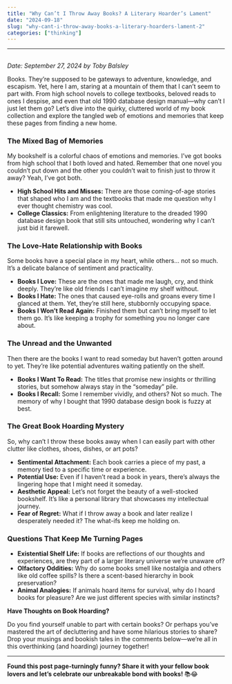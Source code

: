 ```yaml
---
title: "Why Can’t I Throw Away Books? A Literary Hoarder’s Lament"
date: "2024-09-18"
slug: "why-cant-i-throw-away-books-a-literary-hoarders-lament-2"
categories: ["thinking"]
---
```


<!-- wp:separator -->
<hr class="wp-block-separator has-alpha-channel-opacity"/>
<!-- /wp:separator -->

<!-- wp:heading -->
<h2 class="wp-block-heading"></h2>
<!-- /wp:heading -->

<!-- wp:paragraph -->
<p><em>Date: September 27, 2024 by Toby Balsley</em></p>
<!-- /wp:paragraph -->

<!-- wp:paragraph -->
<p>Books. They’re supposed to be gateways to adventure, knowledge, and escapism. Yet, here I am, staring at a mountain of them that I can’t seem to part with. From high school novels to college textbooks, beloved reads to ones I despise, and even that old 1990 database design manual—why can’t I just let them go? Let’s dive into the quirky, cluttered world of my book collection and explore the tangled web of emotions and memories that keep these pages from finding a new home.</p>
<!-- /wp:paragraph -->

<!-- wp:heading {"level":3} -->
<h3 class="wp-block-heading"><strong>The Mixed Bag of Memories</strong></h3>
<!-- /wp:heading -->

<!-- wp:paragraph -->
<p>My bookshelf is a colorful chaos of emotions and memories. I’ve got books from high school that I both loved and hated. Remember that one novel you couldn’t put down and the other you couldn’t wait to finish just to throw it away? Yeah, I’ve got both.</p>
<!-- /wp:paragraph -->

<!-- wp:list -->
<ul class="wp-block-list"><!-- wp:list-item -->
<li><strong>High School Hits and Misses:</strong> There are those coming-of-age stories that shaped who I am and the textbooks that made me question why I ever thought chemistry was cool.</li>
<!-- /wp:list-item -->

<!-- wp:list-item -->
<li><strong>College Classics:</strong> From enlightening literature to the dreaded 1990 database design book that still sits untouched, wondering why I can’t just bid it farewell.</li>
<!-- /wp:list-item --></ul>
<!-- /wp:list -->

<!-- wp:heading {"level":3} -->
<h3 class="wp-block-heading"><strong>The Love-Hate Relationship with Books</strong></h3>
<!-- /wp:heading -->

<!-- wp:paragraph -->
<p>Some books have a special place in my heart, while others… not so much. It’s a delicate balance of sentiment and practicality.</p>
<!-- /wp:paragraph -->

<!-- wp:list -->
<ul class="wp-block-list"><!-- wp:list-item -->
<li><strong>Books I Love:</strong> These are the ones that made me laugh, cry, and think deeply. They’re like old friends I can’t imagine my shelf without.</li>
<!-- /wp:list-item -->

<!-- wp:list-item -->
<li><strong>Books I Hate:</strong> The ones that caused eye-rolls and groans every time I glanced at them. Yet, they’re still here, stubbornly occupying space.</li>
<!-- /wp:list-item -->

<!-- wp:list-item -->
<li><strong>Books I Won’t Read Again:</strong> Finished them but can’t bring myself to let them go. It’s like keeping a trophy for something you no longer care about.</li>
<!-- /wp:list-item --></ul>
<!-- /wp:list -->

<!-- wp:heading {"level":3} -->
<h3 class="wp-block-heading"><strong>The Unread and the Unwanted</strong></h3>
<!-- /wp:heading -->

<!-- wp:paragraph -->
<p>Then there are the books I want to read someday but haven’t gotten around to yet. They’re like potential adventures waiting patiently on the shelf.</p>
<!-- /wp:paragraph -->

<!-- wp:list -->
<ul class="wp-block-list"><!-- wp:list-item -->
<li><strong>Books I Want To Read:</strong> The titles that promise new insights or thrilling stories, but somehow always stay in the “someday” pile.</li>
<!-- /wp:list-item -->

<!-- wp:list-item -->
<li><strong>Books I Recall:</strong> Some I remember vividly, and others? Not so much. The memory of why I bought that 1990 database design book is fuzzy at best.</li>
<!-- /wp:list-item --></ul>
<!-- /wp:list -->

<!-- wp:heading {"level":3} -->
<h3 class="wp-block-heading"><strong>The Great Book Hoarding Mystery</strong></h3>
<!-- /wp:heading -->

<!-- wp:paragraph -->
<p>So, why can’t I throw these books away when I can easily part with other clutter like clothes, shoes, dishes, or art pots?</p>
<!-- /wp:paragraph -->

<!-- wp:list -->
<ul class="wp-block-list"><!-- wp:list-item -->
<li><strong>Sentimental Attachment:</strong> Each book carries a piece of my past, a memory tied to a specific time or experience.</li>
<!-- /wp:list-item -->

<!-- wp:list-item -->
<li><strong>Potential Use:</strong> Even if I haven’t read a book in years, there’s always the lingering hope that I might need it someday.</li>
<!-- /wp:list-item -->

<!-- wp:list-item -->
<li><strong>Aesthetic Appeal:</strong> Let’s not forget the beauty of a well-stocked bookshelf. It’s like a personal library that showcases my intellectual journey.</li>
<!-- /wp:list-item -->

<!-- wp:list-item -->
<li><strong>Fear of Regret:</strong> What if I throw away a book and later realize I desperately needed it? The what-ifs keep me holding on.</li>
<!-- /wp:list-item --></ul>
<!-- /wp:list -->

<!-- wp:heading {"level":3} -->
<h3 class="wp-block-heading"><strong>Questions That Keep Me Turning Pages</strong></h3>
<!-- /wp:heading -->

<!-- wp:list -->
<ul class="wp-block-list"><!-- wp:list-item -->
<li><strong>Existential Shelf Life:</strong> If books are reflections of our thoughts and experiences, are they part of a larger literary universe we’re unaware of?</li>
<!-- /wp:list-item -->

<!-- wp:list-item -->
<li><strong>Olfactory Oddities:</strong> Why do some books smell like nostalgia and others like old coffee spills? Is there a scent-based hierarchy in book preservation?</li>
<!-- /wp:list-item -->

<!-- wp:list-item -->
<li><strong>Animal Analogies:</strong> If animals hoard items for survival, why do I hoard books for pleasure? Are we just different species with similar instincts?</li>
<!-- /wp:list-item --></ul>
<!-- /wp:list -->

<!-- wp:paragraph -->
<p><strong>Have Thoughts on Book Hoarding?</strong></p>
<!-- /wp:paragraph -->

<!-- wp:paragraph -->
<p>Do you find yourself unable to part with certain books? Or perhaps you’ve mastered the art of decluttering and have some hilarious stories to share? Drop your musings and bookish tales in the comments below—we’re all in this overthinking (and hoarding) journey together!</p>
<!-- /wp:paragraph -->

<!-- wp:separator -->
<hr class="wp-block-separator has-alpha-channel-opacity"/>
<!-- /wp:separator -->

<!-- wp:paragraph -->
<p><strong>Found this post page-turningly funny? Share it with your fellow book lovers and let’s celebrate our unbreakable bond with books! </strong>📚😂</p>
<!-- /wp:paragraph -->
